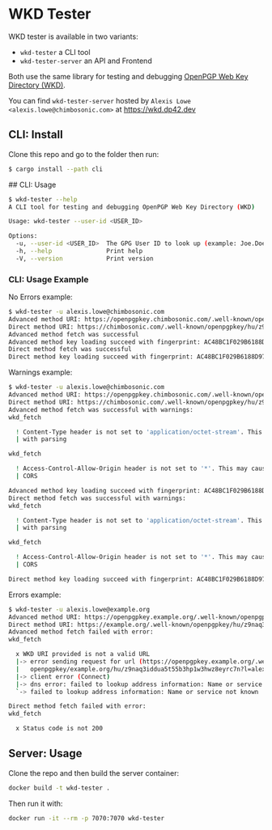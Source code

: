 # WKD Tester

WKD tester is available in two variants:

- `wkd-tester` a CLI tool
- `wkd-tester-server` an API and Frontend

Both use the same library for testing and debugging [OpenPGP Web Key Directory (WKD)](https://datatracker.ietf.org/doc/draft-koch-openpgp-webkey-service/).

You can find `wkd-tester-server` hosted by `Alexis Lowe <alexis.lowe@chimbosonic.com>` at https://wkd.dp42.dev

## CLI: Install

Clone this repo and go to the folder then run:

```bash
$ cargo install --path cli
```

## CLI: Usage

```bash
$ wkd-tester --help
A CLI tool for testing and debugging OpenPGP Web Key Directory (WKD)

Usage: wkd-tester --user-id <USER_ID>

Options:
  -u, --user-id <USER_ID>  The GPG User ID to look up (example: Joe.Doe@example.org)
  -h, --help               Print help
  -V, --version            Print version
```

### CLI: Usage Example

No Errors example:
```bash
$ wkd-tester -u alexis.lowe@chimbosonic.com
Advanced method URI: https://openpgpkey.chimbosonic.com/.well-known/openpgpkey/chimbosonic.com/hu/z9naq3iddua5t55b3hp1w3hwz8eyrc7n?l=alexis.lowe
Direct method URI: https://chimbosonic.com/.well-known/openpgpkey/hu/z9naq3iddua5t55b3hp1w3hwz8eyrc7n?l=alexis.lowe
Advanced method fetch was successful
Advanced method key loading succeed with fingerprint: AC48BC1F029B6188D97E2D807C855DB4466DF0C6
Direct method fetch was successful
Direct method key loading succeed with fingerprint: AC48BC1F029B6188D97E2D807C855DB4466DF0C6
```

Warnings example:
```bash
$ wkd-tester -u alexis.lowe@chimbosonic.com
Advanced method URI: https://openpgpkey.chimbosonic.com/.well-known/openpgpkey/chimbosonic.com/hu/z9naq3iddua5t55b3hp1w3hwz8eyrc7n?l=alexis.lowe
Direct method URI: https://chimbosonic.com/.well-known/openpgpkey/hu/z9naq3iddua5t55b3hp1w3hwz8eyrc7n?l=alexis.lowe
Advanced method fetch was successful with warnings:
wkd_fetch

  ! Content-Type header is not set to 'application/octet-stream'. This may cause issues
  | with parsing

wkd_fetch

  ! Access-Control-Allow-Origin header is not set to '*'. This may cause issues with
  | CORS

Advanced method key loading succeed with fingerprint: AC48BC1F029B6188D97E2D807C855DB4466DF0C6
Direct method fetch was successful with warnings:
wkd_fetch

  ! Content-Type header is not set to 'application/octet-stream'. This may cause issues
  | with parsing

wkd_fetch

  ! Access-Control-Allow-Origin header is not set to '*'. This may cause issues with
  | CORS

Direct method key loading succeed with fingerprint: AC48BC1F029B6188D97E2D807C855DB4466DF0C6
```

Errors example:
```bash
$ wkd-tester -u alexis.lowe@example.org
Advanced method URI: https://openpgpkey.example.org/.well-known/openpgpkey/example.org/hu/z9naq3iddua5t55b3hp1w3hwz8eyrc7n?l=alexis.lowe
Direct method URI: https://example.org/.well-known/openpgpkey/hu/z9naq3iddua5t55b3hp1w3hwz8eyrc7n?l=alexis.lowe
Advanced method fetch failed with error:
wkd_fetch

  x WKD URI provided is not a valid URL
  |-> error sending request for url (https://openpgpkey.example.org/.well-known/
  |   openpgpkey/example.org/hu/z9naq3iddua5t55b3hp1w3hwz8eyrc7n?l=alexis.lowe)
  |-> client error (Connect)
  |-> dns error: failed to lookup address information: Name or service not known
  `-> failed to lookup address information: Name or service not known

Direct method fetch failed with error:
wkd_fetch

  x Status code is not 200
```

## Server: Usage

Clone the repo and then build the server container:
```bash
docker build -t wkd-tester .
```

Then run it with:
```bash
docker run -it --rm -p 7070:7070 wkd-tester
```